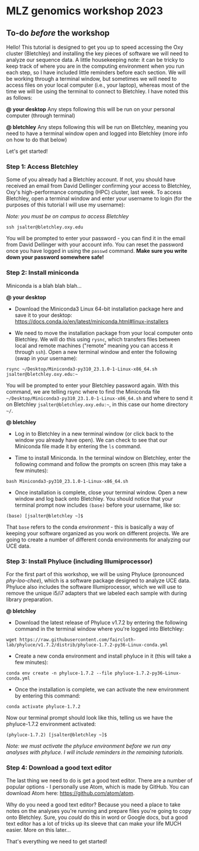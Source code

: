 # MLZ genomics workshop 2023

## To-do *before* the workshop

Hello! This tutorial is designed to get you up to speed accessing the Oxy cluster (Bletchley) and installing the key pieces of software we will need to analyze our sequence data. A little housekeeping note: it can be tricky to keep track of where you are in the computing environment when you run each step, so I have included little reminders before each section. We will be working through a terminal window, but sometimes we will need to access files on your local computer (i.e., your laptop), whereas most of the time we will be using the terminal to connect to Bletchley. I have noted this as follows:

**@ your desktop**
Any steps following this will be run on your personal computer (through terminal)

**@ bletchley**
Any steps following this will be run on Bletchley, meaning you need to have a terminal window open and logged into Bletchley (more info on how to do that below)

Let's get started!

### Step 1: Access Bletchley

Some of you already had a Bletchley account. If not, you should  have received an email from David Dellinger confirming your access to Bletchley, Oxy's high-performance computing (HPC) cluster, last week. To access Bletchley, open a terminal window and enter your username to login (for the purposes of this tutorial I will use my username):

*Note: you must be on campus to access Bletchley*

```
ssh jsalter@bletchley.oxy.edu
```

You will be prompted to enter your password - you can find it in the email from David Dellinger with your account info. You can reset the password once you have logged in using the `passwd` command. **Make sure you write down your password somewhere safe!**

### Step 2: Install miniconda

Miniconda is a blah blah blah...

**@ your desktop**

* Download the Miniconda3 Linux 64-bit installation package here and save it to your desktop: https://docs.conda.io/en/latest/miniconda.html#linux-installers

* We need to move the installation package from your local computer onto Bletchley. We will do this using `rysnc`, which transfers files between local and remote machines ("remote" meaning you can access it through `ssh`). Open a new terminal window and enter the following (swap in your username):

```
rsync ~/Desktop/Miniconda3-py310_23.1.0-1-Linux-x86_64.sh jsalter@bletchley.oxy.edu:~
```

You will be prompted to enter your Bletchley password again. With this command, we are telling rsync where to find the Miniconda file `~/Desktop/Miniconda3-py310_23.1.0-1-Linux-x86_64.sh` and where to send it on Bletchley `jsalter@bletchley.oxy.edu:~`, in this case our home directory `~/`.

**@ bletchley**

* Log in to Bletchley in a new terminal window (or click back to the window you already have open). We can check to see that our Miniconda file made it by entering the `ls` command.

* Time to install Miniconda. In the terminal window on Bletchley, enter the following command and follow the prompts on screen (this may take a few minutes):

```
bash Miniconda3-py310_23.1.0-1-Linux-x86_64.sh
```

* Once installation is complete, close your terminal window. Open a new window and log back onto Bletchley. You should notice that your terminal prompt now includes `(base)` before your username, like so:

```
(base) [jsalter@bletchley ~]$
```

That `base` refers to the conda *environment* - this is basically a way of keeping your software organized as you work on different projects. We are going to create a number of different conda environments for analyzing our UCE data.

### Step 3: Install Phyluce (including Illumiprocessor)

For the first part of this workshop, we will be using Phyluce (pronounced *phy-loo-chee*), which is a software package designed to analyze UCE data. Phyluce also includes the software Illumiprocessor, which we will use to remove the unique i5/i7 adapters that we labeled each sample with during library preparation.

**@ bletchley**

* Download the latest release of Phyluce v1.7.2 by entering the following command in the terminal window where you're logged into Bletchley:

```
wget https://raw.githubusercontent.com/faircloth-lab/phyluce/v1.7.2/distrib/phyluce-1.7.2-py36-Linux-conda.yml
```

* Create a new conda environment and install phyluce in it (this will take a few minutes):

```
conda env create -n phyluce-1.7.2 --file phyluce-1.7.2-py36-Linux-conda.yml
```

* Once the installation is complete, we can activate the new environment by entering this command:

```
conda activate phyluce-1.7.2
```

Now our terminal prompt should look like this, telling us we have the phyluce-1.7.2 environment activated:

```
(phyluce-1.7.2) [jsalter@bletchley ~]$
```

*Note: we must activate the phyluce environment before we run any analyses with phyluce. I will include reminders in the remaining tutorials.*

### Step 4: Download a good text editor

The last thing we need to do is get a good text editor. There are a number of popular options - I personally use Atom, which is made by GitHub. You can download Atom here: https://github.com/atom/atom.

Why do you need a good text editor? Because you need a place to take notes on the analyses you're running and prepare files you're going to copy onto Bletchley. Sure, you *could* do this in word or Google docs, but a good text editor has a lot of tricks up its sleeve that can make your life MUCH easier. More on this later...

That's everything we need to get started!
